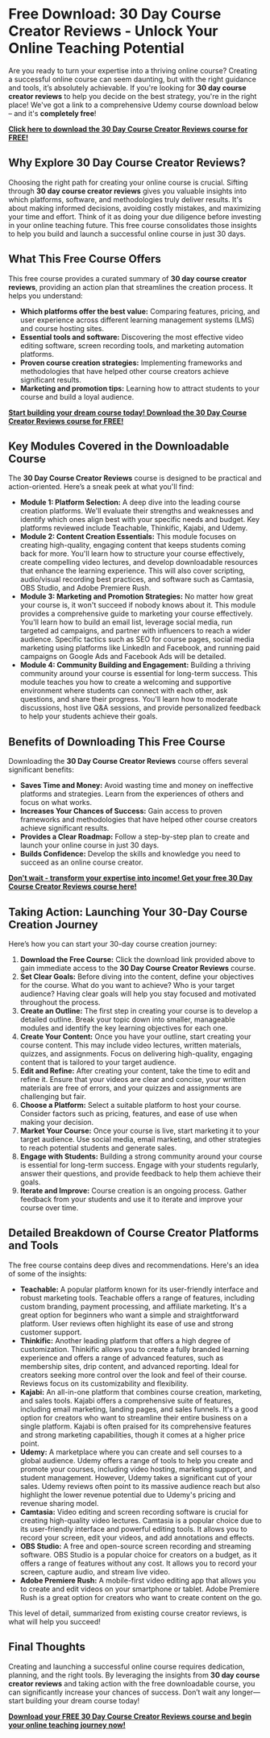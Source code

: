 # Free Download: 30 Day Course Creator Reviews - Unlock Your Online Teaching Potential

Are you ready to turn your expertise into a thriving online course? Creating a successful online course can seem daunting, but with the right guidance and tools, it’s absolutely achievable. If you're looking for **30 day course creator reviews** to help you decide on the best strategy, you're in the right place! We've got a link to a comprehensive Udemy course download below – and it's **completely free**!

[**Click here to download the 30 Day Course Creator Reviews course for FREE!**](https://udemywork.com/30-day-course-creator-reviews)

## Why Explore 30 Day Course Creator Reviews?

Choosing the right path for creating your online course is crucial.  Sifting through **30 day course creator reviews** gives you valuable insights into which platforms, software, and methodologies truly deliver results.  It's about making informed decisions, avoiding costly mistakes, and maximizing your time and effort.  Think of it as doing your due diligence before investing in your online teaching future. This free course consolidates those insights to help you build and launch a successful online course in just 30 days.

## What This Free Course Offers

This free course provides a curated summary of **30 day course creator reviews**, providing an action plan that streamlines the creation process.  It helps you understand:

*   **Which platforms offer the best value:**  Comparing features, pricing, and user experience across different learning management systems (LMS) and course hosting sites.
*   **Essential tools and software:** Discovering the most effective video editing software, screen recording tools, and marketing automation platforms.
*   **Proven course creation strategies:** Implementing frameworks and methodologies that have helped other course creators achieve significant results.
*   **Marketing and promotion tips:**  Learning how to attract students to your course and build a loyal audience.

[**Start building your dream course today! Download the 30 Day Course Creator Reviews course for FREE!**](https://udemywork.com/30-day-course-creator-reviews)

## Key Modules Covered in the Downloadable Course

The **30 Day Course Creator Reviews** course is designed to be practical and action-oriented. Here’s a sneak peek at what you'll find:

*   **Module 1: Platform Selection:** A deep dive into the leading course creation platforms. We'll evaluate their strengths and weaknesses and identify which ones align best with your specific needs and budget. Key platforms reviewed include Teachable, Thinkific, Kajabi, and Udemy.
*   **Module 2: Content Creation Essentials:** This module focuses on creating high-quality, engaging content that keeps students coming back for more. You'll learn how to structure your course effectively, create compelling video lectures, and develop downloadable resources that enhance the learning experience. This will also cover scripting, audio/visual recording best practices, and software such as Camtasia, OBS Studio, and Adobe Premiere Rush.
*   **Module 3: Marketing and Promotion Strategies:** No matter how great your course is, it won't succeed if nobody knows about it. This module provides a comprehensive guide to marketing your course effectively. You'll learn how to build an email list, leverage social media, run targeted ad campaigns, and partner with influencers to reach a wider audience. Specific tactics such as SEO for course pages, social media marketing using platforms like LinkedIn and Facebook, and running paid campaigns on Google Ads and Facebook Ads will be detailed.
*   **Module 4: Community Building and Engagement:** Building a thriving community around your course is essential for long-term success. This module teaches you how to create a welcoming and supportive environment where students can connect with each other, ask questions, and share their progress. You'll learn how to moderate discussions, host live Q&A sessions, and provide personalized feedback to help your students achieve their goals.

## Benefits of Downloading This Free Course

Downloading the **30 Day Course Creator Reviews** course offers several significant benefits:

*   **Saves Time and Money:** Avoid wasting time and money on ineffective platforms and strategies.  Learn from the experiences of others and focus on what works.
*   **Increases Your Chances of Success:**  Gain access to proven frameworks and methodologies that have helped other course creators achieve significant results.
*   **Provides a Clear Roadmap:**  Follow a step-by-step plan to create and launch your online course in just 30 days.
*   **Builds Confidence:**  Develop the skills and knowledge you need to succeed as an online course creator.

[**Don't wait - transform your expertise into income! Get your free 30 Day Course Creator Reviews course here!**](https://udemywork.com/30-day-course-creator-reviews)

## Taking Action: Launching Your 30-Day Course Creation Journey

Here’s how you can start your 30-day course creation journey:

1.  **Download the Free Course:** Click the download link provided above to gain immediate access to the **30 Day Course Creator Reviews** course.
2.  **Set Clear Goals:** Before diving into the content, define your objectives for the course. What do you want to achieve? Who is your target audience? Having clear goals will help you stay focused and motivated throughout the process.
3.  **Create an Outline:** The first step in creating your course is to develop a detailed outline. Break your topic down into smaller, manageable modules and identify the key learning objectives for each one.
4.  **Create Your Content:** Once you have your outline, start creating your course content. This may include video lectures, written materials, quizzes, and assignments.  Focus on delivering high-quality, engaging content that is tailored to your target audience.
5.  **Edit and Refine:** After creating your content, take the time to edit and refine it. Ensure that your videos are clear and concise, your written materials are free of errors, and your quizzes and assignments are challenging but fair.
6.  **Choose a Platform:** Select a suitable platform to host your course. Consider factors such as pricing, features, and ease of use when making your decision.
7.  **Market Your Course:** Once your course is live, start marketing it to your target audience. Use social media, email marketing, and other strategies to reach potential students and generate sales.
8.  **Engage with Students:**  Building a strong community around your course is essential for long-term success.  Engage with your students regularly, answer their questions, and provide feedback to help them achieve their goals.
9. **Iterate and Improve:**  Course creation is an ongoing process.  Gather feedback from your students and use it to iterate and improve your course over time.

## Detailed Breakdown of Course Creator Platforms and Tools

The free course contains deep dives and recommendations. Here's an idea of some of the insights:

*   **Teachable:** A popular platform known for its user-friendly interface and robust marketing tools. Teachable offers a range of features, including custom branding, payment processing, and affiliate marketing. It's a great option for beginners who want a simple and straightforward platform.  User reviews often highlight its ease of use and strong customer support.
*   **Thinkific:** Another leading platform that offers a high degree of customization. Thinkific allows you to create a fully branded learning experience and offers a range of advanced features, such as membership sites, drip content, and advanced reporting. Ideal for creators seeking more control over the look and feel of their course.  Reviews focus on its customizability and flexibility.
*   **Kajabi:** An all-in-one platform that combines course creation, marketing, and sales tools. Kajabi offers a comprehensive suite of features, including email marketing, landing pages, and sales funnels. It's a good option for creators who want to streamline their entire business on a single platform.  Kajabi is often praised for its comprehensive features and strong marketing capabilities, though it comes at a higher price point.
*   **Udemy:** A marketplace where you can create and sell courses to a global audience. Udemy offers a range of tools to help you create and promote your courses, including video hosting, marketing support, and student management. However, Udemy takes a significant cut of your sales. Udemy reviews often point to its massive audience reach but also highlight the lower revenue potential due to Udemy's pricing and revenue sharing model.
*   **Camtasia:** Video editing and screen recording software is crucial for creating high-quality video lectures. Camtasia is a popular choice due to its user-friendly interface and powerful editing tools. It allows you to record your screen, edit your videos, and add annotations and effects.
*   **OBS Studio:** A free and open-source screen recording and streaming software. OBS Studio is a popular choice for creators on a budget, as it offers a range of features without any cost. It allows you to record your screen, capture audio, and stream live video.
*   **Adobe Premiere Rush:** A mobile-first video editing app that allows you to create and edit videos on your smartphone or tablet. Adobe Premiere Rush is a great option for creators who want to create content on the go.

This level of detail, summarized from existing course creator reviews, is what will help you succeed!

## Final Thoughts

Creating and launching a successful online course requires dedication, planning, and the right tools. By leveraging the insights from **30 day course creator reviews** and taking action with the free downloadable course, you can significantly increase your chances of success. Don’t wait any longer—start building your dream course today!

[**Download your FREE 30 Day Course Creator Reviews course and begin your online teaching journey now!**](https://udemywork.com/30-day-course-creator-reviews)
